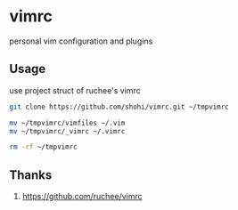 # vimrc
personal vim configuration and plugins

## Usage

use project struct of ruchee's vimrc

```bash
git clone https://github.com/shohi/vimrc.git ~/tmpvimrc

mv ~/tmpvimrc/vimfiles ~/.vim
mv ~/tmpvimrc/_vimrc ~/.vimrc

rm -rf ~/tmpvimrc
```


## Thanks

1. https://github.com/ruchee/vimrc
